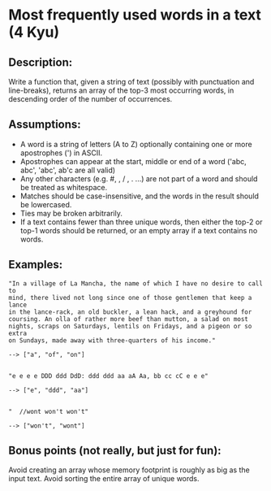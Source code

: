 # Most frequently used words in a text (4 Kyu)

## Description:
Write a function that, given a string of text (possibly with punctuation and line-breaks), returns an array of the top-3 most occurring words, in descending order of the number of occurrences.

## Assumptions:
* A word is a string of letters (A to Z) optionally containing one or more apostrophes (') in ASCII.
* Apostrophes can appear at the start, middle or end of a word ('abc, abc', 'abc', ab'c are all valid)
* Any other characters (e.g. #, \, / , . ...) are not part of a word and should be treated as whitespace.
* Matches should be case-insensitive, and the words in the result should be lowercased.
* Ties may be broken arbitrarily.
* If a text contains fewer than three unique words, then either the top-2 or top-1 words should be returned, or an empty array if a text contains no words.

## Examples:
```text
"In a village of La Mancha, the name of which I have no desire to call to
mind, there lived not long since one of those gentlemen that keep a lance
in the lance-rack, an old buckler, a lean hack, and a greyhound for
coursing. An olla of rather more beef than mutton, a salad on most
nights, scraps on Saturdays, lentils on Fridays, and a pigeon or so extra
on Sundays, made away with three-quarters of his income."

--> ["a", "of", "on"]


"e e e e DDD ddd DdD: ddd ddd aa aA Aa, bb cc cC e e e"

--> ["e", "ddd", "aa"]


"  //wont won't won't"

--> ["won't", "wont"]
```

## Bonus points (not really, but just for fun):
Avoid creating an array whose memory footprint is roughly as big as the input text.
Avoid sorting the entire array of unique words.